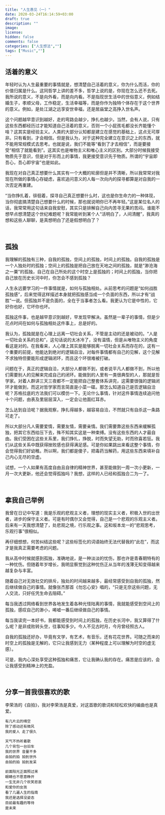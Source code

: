 ```yaml
---
title: "人生愚见（一）"
date: 2020-03-24T16:14:59+03:00
draft: true
description: ""
image: 
license: 
hidden: false
comments: false
categories: ["人生想法",""]
tags: ["Music",""]
---
```


## 活着的意义

年轻时认为人生最重要的事情就是，想清楚自己活着的意义，你为什么而活，你的价值归属是什么。这同哲学上讲的差不多，哲学上说的是，你现在怎么还不去死。我所说的意义，不是向外看，而是向内看。不是指现世生活中的世俗意义，例如结婚生子，孝顺父母，工作稳定，生活幸福等，而是你作为独特个体存在于这个世界的意义。例如，是处江湖之远享安世幸福，还是居庙堂之高挣入世名声。

这个问题越早意识到越好，走的弯路会越少，挣扎也越少。当然，会有人说，只有这些东西都经历过才能知道自己活着的意义，否则一个小屁孩毛都没长齐能懂个啥？这其实是经验主义。人类的大部分认知都是建立在感觉的基础上，这点无可厚非。只有看到，才会相信。但是我认为，对于这种完全建立在意识之上的东西，就不能用常规模式去思考。也就是说，我们不能等“看到了才去相信”，而是要接受“相信了就能看到”。这其实也是唯物主义和唯心主义的区别。大部分时候我接受物质先于意识，但是对于形而上的事情，我更接受意识先于物质。所谓的“宇宙即吾心，吾心即宇宙”也是如此。

我现在对自己真正想要什么其实有一个大概的轮廓但是并不清晰，所以我常常对我现在所做的事情心存疑虑，喜欢追问意义的人每一次向内的探寻都算是对自我的一次否定再重建。

“当你挣扎着，徘徊着，探寻自己真正想要什么时，这也是你生命力的一种体现，当你彻底搞清楚自己想要什么的时候，那也就说明你已不再年轻。”这是某位名人的话，我常常用这句话来自我安慰，其实只是排解自己向内苦寻无果的苦闷。谁能不想早点想清楚这个世纪难题呢？我常能听到某个人“活明白了，人间清醒”，我真的想和这些人聊聊，是真想明白了还是假想明白了？

&nbsp; 

## 孤独

我理解的孤独有三种，自我的孤独，空间上的孤独，时间上的孤独。自我的孤独是一个人独处时的孤独；空间上的孤独是把自己放在天地之间的孤独，就是“渺沧海之一粟”的孤独，自己在自己所处的这个时空上是孤独的；时间上的孤独，当你把自己放在历史长河中时，你怎会不感到孤独？

人生永远要学习的一件事情就是，如何与孤独相处。从前思考的问题是“如何战胜孤独感”，后来觉得这样描述本身就把孤独感当成一个负面的东西，所以才有“战胜”一说。但孤独并不是负面的，全在于当事者怎么看。我更认为它是中性的，它好你也好，它坏你也坏。

孤独这件事，也是越早意识到越好，早发现早解决。虽然是一辈子的事情，但是少花点时间在如何与孤独相处这件事上，总是好的。

我认为，孤独就是在心理上远离一切社会关系，不管是主动的还是被动的。“人是一切社会关系的总和”，这句话说的太冰冷了，没有温情，但是从唯物主义的角度看这是对的。在我看来，人心理上其实是能够脱离一切社会关系而存在的，这有一个重要的前提，他能达到绝对的逻辑自洽，对每件事情都有自己的见解，这个见解不求独特但要能形成逻辑闭环，而且这个环很难被打破。

问题在于，真正的逻辑自洽，大部分人都做不到，或者说平凡人都做不到，所以他们需要别人的见解来完成自己的闭环。能做到的人里有一类很典型的人，那就是哲学家。对着人群讲三天三夜都不一定能把自己整套体系讲完，这需要很强的逻辑闭环才能做到，而这对哲学家而言简直是小菜一碟。那怎么知道自己是否逻辑自洽呢？苏格拉底的方法我们可以模仿一下。无论什么事情，针对这件事情连续追问他十个问题，由表及里层层深入，一定会让他面红耳赤。

怎么达到自洽呢？据我观察，挣扎得越多，越容易自洽，不然就只有自杀这一条路可走了。

所以大部分凡人需要爱情，需要友情，需要亲情。我们需要靠这些东西来缓解孤独，把其它东西给压下去，殊不知其实这是一种束缚。没有这些东西的人才最自由。我们受困在这些关系里，我们挣扎，挣脱，时而失望无助，时而欣喜若狂。我们从这些关系中既获得挫败感也获得满足感。可是你如果跳出来看这整个事情，你会觉得我们好幼稚。所以啊，我们都是傻子，把毒药当解药，用这些东西来填补自己内心无尽的空虚。

试想，一个人如果有高度自由且自律的精神世界，甚至能做到一周一次小更新，一月一次大更新，他还会觉得孤独吗？我想，这样的人已经和孤独合二为一了。

&nbsp; 


## 拿我自己举例

我曾在日记中写道：我是乐观的悲观主义者，理想的现实主义者，积极入世的出世者，进步的保守主义者。可是有时偶尔又会觉得，自己是一个悲观的乐观主义者。后来有一天我想清楚了，处悲观之境，行乐观之事。这和坂本龙一的“悲观思考，乐观行事”很相似。

再仔细想想，何苦纠结这些呢？这些标签化的词语始终无法代替我的“此在”，而这才是我真正需要考虑的问题。

我从高中时候就感到孤独，准确地说，是一种淡淡的忧伤，那也许是青春期特有的一种忧伤。但随着年岁增长，我明显察觉到这种忧伤正从当年的浅薄无知变得越来越复杂与丰富。

随着自己对无效社交的排斥，独处的时间越来越多，最经常感受到自我的孤独，然后继续做自己的事情。就像张杰那首《勿忘心安》唱的，“只是无奈这些问题，无人交流，只好任凭生命去阻碍。”

每当我透过网络看到世界各地发生着各种光怪陆离的事情，我就能感受到空间上的孤独，感叹自己的渺小，唏嘘一番后继续做自己的事情。

每当我读完一本好书，我都能感受到时间上的孤独，在历史长河中，我又算得了什么呢？是非成败转头空，往事知多少。今人不见古时月，今月曾经照古人。

自我的孤独还好办，毕竟有文学，有艺术，有音乐，还有花花世界。可随之而来的时空上的孤独是无解的，它只让我感到无力（某种程度上可以理解为时空的虚无感）。

可是，我内心深处享受这种孤独和痛苦，它让我确认我的存在。痛苦是应该的，会让我感受到精神上的充盈。

&nbsp; 


## 分享一首我很喜欢的歌

李荣浩的《自拍》，我对李荣浩是真爱，对这首歌的歌词和轻松欢快的编曲也是真爱。

```&nbsp;
有几片云的晴空
除了感动还有微风
我的爱人 走了很久

天气不热听着歌
几个背包一台旧车
我的世界 音量不多
自拍的拍 拍到世外
自拍的拍 拍到发呆

前面阳光正面照过来
眼睛也不愿意睁开
一生无非几个欢笑悲哀
和爱你的女孩
看了几遍人生的指南
我还是选择没姿态
目前最有趣的等待 
是未来
```